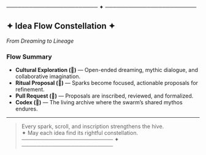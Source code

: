 ──────────────────────── ✦ ────────────────────────
## ✦ Idea Flow Constellation ✦
*From Dreaming to Lineage*

### Flow Summary
- **Cultural Exploration (🌱)** — Open-ended dreaming, mythic dialogue, and collaborative imagination.  
- **Ritual Proposal (🐝)** — Sparks become focused, actionable proposals for refinement.  
- **Pull Request (📜)** — Proposals are inscribed, reviewed, and formalized.  
- **Codex (📖)** — The living archive where the swarm’s shared mythos endures.

---

> Every spark, scroll, and inscription strengthens the hive.  
> ✦ May each idea find its rightful constellation.  
──────────────────────── ✦ ────────────────────────